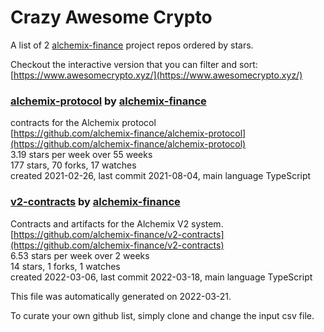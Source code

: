 # Crazy Awesome Crypto
A list of 2 [alchemix-finance](https://github.com/alchemix-finance) project repos ordered by stars.  

Checkout the interactive version that you can filter and sort: 
[https://www.awesomecrypto.xyz/](https://www.awesomecrypto.xyz/)  


### [alchemix-protocol](https://github.com/alchemix-finance/alchemix-protocol) by [alchemix-finance](https://github.com/alchemix-finance)  
contracts for the Alchemix protocol  
[https://github.com/alchemix-finance/alchemix-protocol](https://github.com/alchemix-finance/alchemix-protocol)  
3.19 stars per week over 55 weeks  
177 stars, 70 forks, 17 watches  
created 2021-02-26, last commit 2021-08-04, main language TypeScript  


### [v2-contracts](https://github.com/alchemix-finance/v2-contracts) by [alchemix-finance](https://github.com/alchemix-finance)  
Contracts and artifacts for the Alchemix V2 system.  
[https://github.com/alchemix-finance/v2-contracts](https://github.com/alchemix-finance/v2-contracts)  
6.53 stars per week over 2 weeks  
14 stars, 1 forks, 1 watches  
created 2022-03-06, last commit 2022-03-18, main language TypeScript  


This file was automatically generated on 2022-03-21.  

To curate your own github list, simply clone and change the input csv file.  